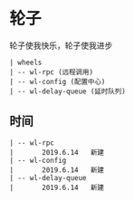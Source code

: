 # 轮子
轮子使我快乐，轮子使我进步

```
| wheels
| -- wl-rpc (远程调用)
| -- wl-config (配置中心)
| -- wl-delay-queue (延时队列)
```

## 时间
```
| -- wl-rpc
|       2019.6.14   新建
| -- wl-config
|       2019.6.14   新建
| -- wl-delay-queue
|       2019.6.14   新建
```